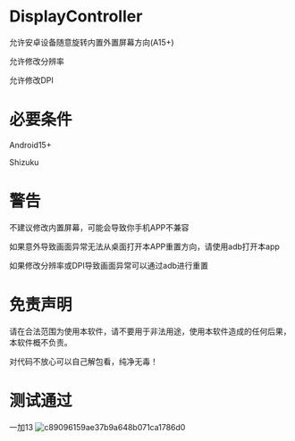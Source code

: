 # DisplayController
允许安卓设备随意旋转内置外置屏幕方向(A15+)

允许修改分辨率

允许修改DPI
# 必要条件
Android15+

Shizuku
# 警告
不建议修改内置屏幕，可能会导致你手机APP不兼容

如果意外导致画面异常无法从桌面打开本APP重置方向，请使用adb打开本app

如果修改分辨率或DPI导致画面异常可以通过adb进行重置
# 免责声明
请在合法范围为使用本软件，请不要用于非法用途，使用本软件造成的任何后果，本软件概不负责。

对代码不放心可以自己解包看，纯净无毒！
# 测试通过
一加13
![c89096159ae37b9a648b071ca1786d0](https://github.com/user-attachments/assets/94c69d37-1199-4b9c-9e4a-b9e40ca2a985)
